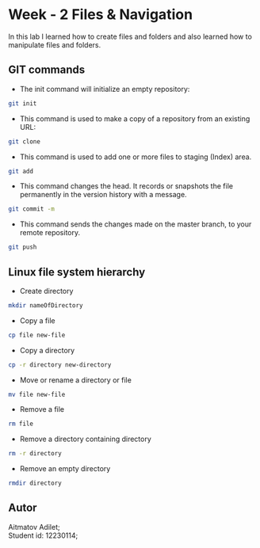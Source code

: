 # Week - 2 Files & Navigation

In this lab I learned how to create files and folders and also learned how to manipulate files and folders.

## GIT commands

- The init command will initialize an empty repository:
```bash
git init
```
- This command is used to make a copy of a repository from an existing URL:
```bash
git clone
```
- This command is used to add one or more files to staging (Index) area.
```bash
git add
```
- This command changes the head. It records or snapshots the file permanently in the version history with a message.
```bash
git commit -m 
```
- This command sends the changes made on the master branch, to your remote repository.
```bash
git push 
```
## Linux file system hierarchy
- Create directory
```bash
mkdir nameOfDirectory
```
- Copy a file
```bash
cp file new-file
```
- Copy a directory
```bash
cp -r directory new-directory
```
- Move or rename a directory or file
```bash
mv file new-file
```
- Remove a file
```bash
rm file
```
- Remove a directory containing directory
```bash
rm -r directory
```
- Remove an empty directory
```bash
rmdir directory
```

## Autor
Aitmatov Adilet;\
Student id: 12230114;
